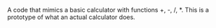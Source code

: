 A code that mimics a basic calculator with functions +, -, /, *. This is a prototype of what an actual calculator does.
